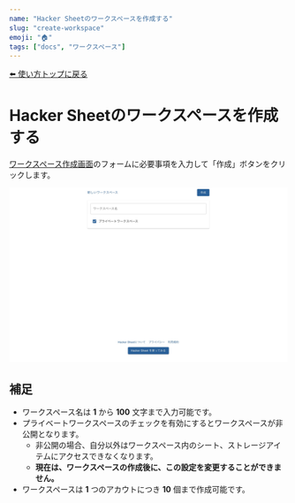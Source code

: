 ```yaml
---
name: "Hacker Sheetのワークスペースを作成する"
slug: "create-workspace"
emoji: "🏠"
tags: ["docs", "ワークスペース"]
---
```


[⬅️ 使い方トップに戻る](../index.md)

# Hacker Sheetのワークスペースを作成する

[ワークスペース作成画面](https://hackersheet.com/new)のフォームに必要事項を入力して「作成」ボタンをクリックします。

![](%E3%83%AF%E3%83%BC%E3%82%AF%E3%82%B9%E3%83%9A%E3%83%BC%E3%82%B9%E4%BD%9C%E6%88%9001.jpg)

## 補足

- ワークスペース名は **1** から **100** 文字まで入力可能です。
- プライベートワークスペースのチェックを有効にするとワークスペースが非公開となります。
  - 非公開の場合、自分以外はワークスペース内のシート、ストレージアイテムにアクセスできなくなります。
  - **現在は、ワークスペースの作成後に、この設定を変更することができません。**
- ワークスペースは **1** つのアカウトにつき **10** 個まで作成可能です。
